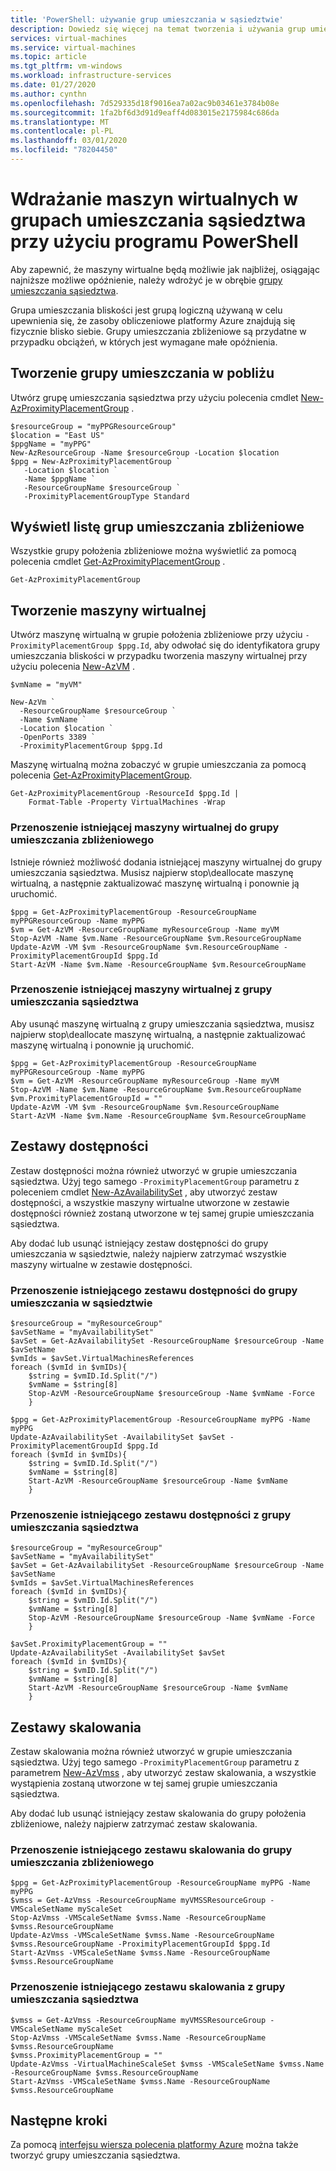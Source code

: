 ```yaml
---
title: 'PowerShell: używanie grup umieszczania w sąsiedztwie'
description: Dowiedz się więcej na temat tworzenia i używania grup umieszczania w sąsiedztwie przy użyciu Azure PowerShell.
services: virtual-machines
ms.service: virtual-machines
ms.topic: article
ms.tgt_pltfrm: vm-windows
ms.workload: infrastructure-services
ms.date: 01/27/2020
ms.author: cynthn
ms.openlocfilehash: 7d529335d18f9016ea7a02ac9b03461e3784b08e
ms.sourcegitcommit: 1fa2bf6d3d91d9eaff4d083015e2175984c686da
ms.translationtype: MT
ms.contentlocale: pl-PL
ms.lasthandoff: 03/01/2020
ms.locfileid: "78204450"
---
```

# <a name="deploy-vms-to-proximity-placement-groups-using-powershell"></a>Wdrażanie maszyn wirtualnych w grupach umieszczania sąsiedztwa przy użyciu programu PowerShell


Aby zapewnić, że maszyny wirtualne będą możliwie jak najbliżej, osiągając najniższe możliwe opóźnienie, należy wdrożyć je w obrębie [grupy umieszczania sąsiedztwa](co-location.md#proximity-placement-groups).

Grupa umieszczania bliskości jest grupą logiczną używaną w celu upewnienia się, że zasoby obliczeniowe platformy Azure znajdują się fizycznie blisko siebie. Grupy umieszczania zbliżeniowe są przydatne w przypadku obciążeń, w których jest wymagane małe opóźnienia.


## <a name="create-a-proximity-placement-group"></a>Tworzenie grupy umieszczania w pobliżu
Utwórz grupę umieszczania sąsiedztwa przy użyciu polecenia cmdlet [New-AzProximityPlacementGroup](https://docs.microsoft.com/powershell/module/az.compute/new-azproximityplacementgroup) . 

```azurepowershell-interactive
$resourceGroup = "myPPGResourceGroup"
$location = "East US"
$ppgName = "myPPG"
New-AzResourceGroup -Name $resourceGroup -Location $location
$ppg = New-AzProximityPlacementGroup `
   -Location $location `
   -Name $ppgName `
   -ResourceGroupName $resourceGroup `
   -ProximityPlacementGroupType Standard
```

## <a name="list-proximity-placement-groups"></a>Wyświetl listę grup umieszczania zbliżeniowe

Wszystkie grupy położenia zbliżeniowe można wyświetlić za pomocą polecenia cmdlet [Get-AzProximityPlacementGroup](/powershell/module/az.compute/get-azproximityplacementgroup) .

```azurepowershell-interactive
Get-AzProximityPlacementGroup
```


## <a name="create-a-vm"></a>Tworzenie maszyny wirtualnej

Utwórz maszynę wirtualną w grupie położenia zbliżeniowe przy użyciu `-ProximityPlacementGroup $ppg.Id`, aby odwołać się do identyfikatora grupy umieszczania bliskości w przypadku tworzenia maszyny wirtualnej przy użyciu polecenia [New-AzVM](https://docs.microsoft.com/powershell/module/az.compute/new-azvm) .

```azurepowershell-interactive
$vmName = "myVM"

New-AzVm `
  -ResourceGroupName $resourceGroup `
  -Name $vmName `
  -Location $location `
  -OpenPorts 3389 `
  -ProximityPlacementGroup $ppg.Id
```

Maszynę wirtualną można zobaczyć w grupie umieszczania za pomocą polecenia [Get-AzProximityPlacementGroup](/powershell/module/az.compute/get-azproximityplacementgroup).

```azurepowershell-interactive
Get-AzProximityPlacementGroup -ResourceId $ppg.Id |
    Format-Table -Property VirtualMachines -Wrap
```

### <a name="move-an-existing-vm-into-a-proximity-placement-group"></a>Przenoszenie istniejącej maszyny wirtualnej do grupy umieszczania zbliżeniowego

Istnieje również możliwość dodania istniejącej maszyny wirtualnej do grupy umieszczania sąsiedztwa. Musisz najpierw stop\deallocate maszynę wirtualną, a następnie zaktualizować maszynę wirtualną i ponownie ją uruchomić.

```azurepowershell-interactive
$ppg = Get-AzProximityPlacementGroup -ResourceGroupName myPPGResourceGroup -Name myPPG
$vm = Get-AzVM -ResourceGroupName myResourceGroup -Name myVM
Stop-AzVM -Name $vm.Name -ResourceGroupName $vm.ResourceGroupName
Update-AzVM -VM $vm -ResourceGroupName $vm.ResourceGroupName -ProximityPlacementGroupId $ppg.Id
Start-AzVM -Name $vm.Name -ResourceGroupName $vm.ResourceGroupName
```

### <a name="move-an-existing-vm-out-of-a-proximity-placement-group"></a>Przenoszenie istniejącej maszyny wirtualnej z grupy umieszczania sąsiedztwa

Aby usunąć maszynę wirtualną z grupy umieszczania sąsiedztwa, musisz najpierw stop\deallocate maszynę wirtualną, a następnie zaktualizować maszynę wirtualną i ponownie ją uruchomić.

```azurepowershell-interactive
$ppg = Get-AzProximityPlacementGroup -ResourceGroupName myPPGResourceGroup -Name myPPG
$vm = Get-AzVM -ResourceGroupName myResourceGroup -Name myVM
Stop-AzVM -Name $vm.Name -ResourceGroupName $vm.ResourceGroupName
$vm.ProximityPlacementGroupId = ""
Update-AzVM -VM $vm -ResourceGroupName $vm.ResourceGroupName 
Start-AzVM -Name $vm.Name -ResourceGroupName $vm.ResourceGroupName
```


## <a name="availability-sets"></a>Zestawy dostępności
Zestaw dostępności można również utworzyć w grupie umieszczania sąsiedztwa. Użyj tego samego `-ProximityPlacementGroup` parametru z poleceniem cmdlet [New-AzAvailabilitySet](/powershell/module/az.compute/new-azavailabilityset) , aby utworzyć zestaw dostępności, a wszystkie maszyny wirtualne utworzone w zestawie dostępności również zostaną utworzone w tej samej grupie umieszczania sąsiedztwa.

Aby dodać lub usunąć istniejący zestaw dostępności do grupy umieszczania w sąsiedztwie, należy najpierw zatrzymać wszystkie maszyny wirtualne w zestawie dostępności. 

### <a name="move-an-existing-availability-set-into-a-proximity-placement-group"></a>Przenoszenie istniejącego zestawu dostępności do grupy umieszczania w sąsiedztwie

```azurepowershell-interactive
$resourceGroup = "myResourceGroup"
$avSetName = "myAvailabilitySet"
$avSet = Get-AzAvailabilitySet -ResourceGroupName $resourceGroup -Name $avSetName
$vmIds = $avSet.VirtualMachinesReferences
foreach ($vmId in $vmIDs){
    $string = $vmID.Id.Split("/")
    $vmName = $string[8]
    Stop-AzVM -ResourceGroupName $resourceGroup -Name $vmName -Force
    } 

$ppg = Get-AzProximityPlacementGroup -ResourceGroupName myPPG -Name myPPG
Update-AzAvailabilitySet -AvailabilitySet $avSet -ProximityPlacementGroupId $ppg.Id
foreach ($vmId in $vmIDs){
    $string = $vmID.Id.Split("/")
    $vmName = $string[8]
    Start-AzVM -ResourceGroupName $resourceGroup -Name $vmName 
    } 
```

### <a name="move-an-existing-availability-set-out-of-a-proximity-placement-group"></a>Przenoszenie istniejącego zestawu dostępności z grupy umieszczania sąsiedztwa

```azurepowershell-interactive
$resourceGroup = "myResourceGroup"
$avSetName = "myAvailabilitySet"
$avSet = Get-AzAvailabilitySet -ResourceGroupName $resourceGroup -Name $avSetName
$vmIds = $avSet.VirtualMachinesReferences
foreach ($vmId in $vmIDs){
    $string = $vmID.Id.Split("/")
    $vmName = $string[8]
    Stop-AzVM -ResourceGroupName $resourceGroup -Name $vmName -Force
    } 

$avSet.ProximityPlacementGroup = ""
Update-AzAvailabilitySet -AvailabilitySet $avSet 
foreach ($vmId in $vmIDs){
    $string = $vmID.Id.Split("/")
    $vmName = $string[8]
    Start-AzVM -ResourceGroupName $resourceGroup -Name $vmName 
    } 
```

## <a name="scale-sets"></a>Zestawy skalowania

Zestaw skalowania można również utworzyć w grupie umieszczania sąsiedztwa. Użyj tego samego `-ProximityPlacementGroup` parametru z parametrem [New-AzVmss](https://docs.microsoft.com/powershell/module/az.compute/new-azvmss) , aby utworzyć zestaw skalowania, a wszystkie wystąpienia zostaną utworzone w tej samej grupie umieszczania sąsiedztwa.


Aby dodać lub usunąć istniejący zestaw skalowania do grupy położenia zbliżeniowe, należy najpierw zatrzymać zestaw skalowania. 

### <a name="move-an-existing-scale-set-into-a-proximity-placement-group"></a>Przenoszenie istniejącego zestawu skalowania do grupy umieszczania zbliżeniowego

```azurepowershell-interactive
$ppg = Get-AzProximityPlacementGroup -ResourceGroupName myPPG -Name myPPG
$vmss = Get-AzVmss -ResourceGroupName myVMSSResourceGroup -VMScaleSetName myScaleSet
Stop-AzVmss -VMScaleSetName $vmss.Name -ResourceGroupName $vmss.ResourceGroupName
Update-AzVmss -VMScaleSetName $vmss.Name -ResourceGroupName $vmss.ResourceGroupName -ProximityPlacementGroupId $ppg.Id
Start-AzVmss -VMScaleSetName $vmss.Name -ResourceGroupName $vmss.ResourceGroupName
```

### <a name="move-an-existing-scale-set-out-of-a-proximity-placement-group"></a>Przenoszenie istniejącego zestawu skalowania z grupy umieszczania sąsiedztwa

```azurepowershell-interactive
$vmss = Get-AzVmss -ResourceGroupName myVMSSResourceGroup -VMScaleSetName myScaleSet
Stop-AzVmss -VMScaleSetName $vmss.Name -ResourceGroupName $vmss.ResourceGroupName
$vmss.ProximityPlacementGroup = ""
Update-AzVmss -VirtualMachineScaleSet $vmss -VMScaleSetName $vmss.Name -ResourceGroupName $vmss.ResourceGroupName  
Start-AzVmss -VMScaleSetName $vmss.Name -ResourceGroupName $vmss.ResourceGroupName
```

## <a name="next-steps"></a>Następne kroki

Za pomocą [interfejsu wiersza polecenia platformy Azure](../linux/proximity-placement-groups.md) można także tworzyć grupy umieszczania sąsiedztwa.
